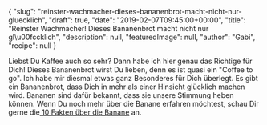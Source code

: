 {
    "slug": "reinster-wachmacher-dieses-bananenbrot-macht-nicht-nur-gluecklich",
    "draft": true,
    "date": "2019-02-07T09:45:00+00:00",
    "title": "Reinster Wachmacher! Dieses Bananenbrot macht nicht nur gl\u00fccklich",
    "description": null,
    "featuredImage": null,
    "author": "Gabi",
    "recipe": null
}

Liebst Du Kaffee auch so sehr? Dann habe ich hier genau das Richtige für Dich! Dieses Bananenbrot wirst Du lieben, denn es ist quasi ein "Coffee to go". Ich habe mir diesmal etwas ganz Besonderes für Dich überlegt. Es gibt ein Bananenbrot, dass Dich in mehr als einer Hinsicht glücklich machen wird. Bananen sind dafür bekannt, dass sie unsere Stimmung heben können. Wenn Du noch mehr über die Banane erfahren möchtest, schau Dir gerne die[ 10 Fakten über die Banane](https://kochfokus.de/artikel/10-fakten-ueber-die-banane/ " 10 Fakten über die Banane") an.